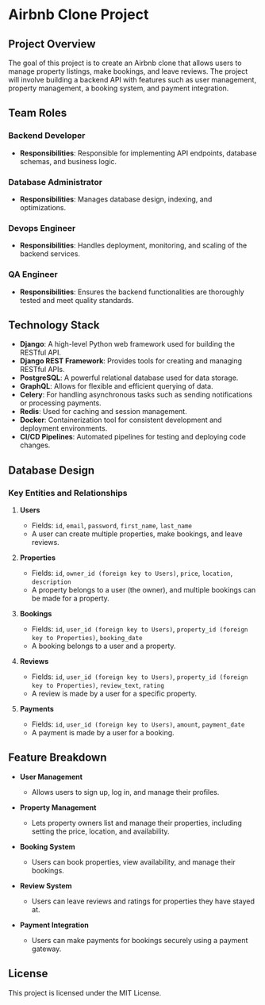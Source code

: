# Airbnb Clone Project

## Project Overview
The goal of this project is to create an Airbnb clone that allows users to manage property listings, make bookings, and leave reviews. The project will involve building a backend API with features such as user management, property management, a booking system, and payment integration.

## Team Roles

### Backend Developer
- **Responsibilities**: Responsible for implementing API endpoints, database schemas, and business logic. 

### Database Administrator
- **Responsibilities**: Manages database design, indexing, and optimizations.

### Devops Engineer 
- **Responsibilities**: Handles deployment, monitoring, and scaling of the backend services.

### QA Engineer
- **Responsibilities**: Ensures the backend functionalities are thoroughly tested and meet quality standards.

## Technology Stack

- **Django**: A high-level Python web framework used for building the RESTful API.
- **Django REST Framework**: Provides tools for creating and managing RESTful APIs.
- **PostgreSQL**: A powerful relational database used for data storage.
- **GraphQL**: Allows for flexible and efficient querying of data.
- **Celery**: For handling asynchronous tasks such as sending notifications or processing payments.
- **Redis**: Used for caching and session management.
- **Docker**: Containerization tool for consistent development and deployment environments.
- **CI/CD Pipelines**: Automated pipelines for testing and deploying code changes.

## Database Design

### Key Entities and Relationships

1. **Users**
   - Fields: `id`, `email`, `password`, `first_name`, `last_name`
   - A user can create multiple properties, make bookings, and leave reviews.

2. **Properties**
   - Fields: `id`, `owner_id (foreign key to Users)`, `price`, `location`, `description`
   - A property belongs to a user (the owner), and multiple bookings can be made for a property.

3. **Bookings**
   - Fields: `id`, `user_id (foreign key to Users)`, `property_id (foreign key to Properties)`, `booking_date`
   - A booking belongs to a user and a property.

4. **Reviews**
   - Fields: `id`, `user_id (foreign key to Users)`, `property_id (foreign key to Properties)`, `review_text`, `rating`
   - A review is made by a user for a specific property.

5. **Payments**
   - Fields: `id`, `user_id (foreign key to Users)`, `amount`, `payment_date`
   - A payment is made by a user for a booking.

## Feature Breakdown

- **User Management**
  - Allows users to sign up, log in, and manage their profiles.

- **Property Management**
  - Lets property owners list and manage their properties, including setting the price, location, and availability.

- **Booking System**
  - Users can book properties, view availability, and manage their bookings.

- **Review System**
  - Users can leave reviews and ratings for properties they have stayed at.

- **Payment Integration**
  - Users can make payments for bookings securely using a payment gateway.

## License
This project is licensed under the MIT License.
